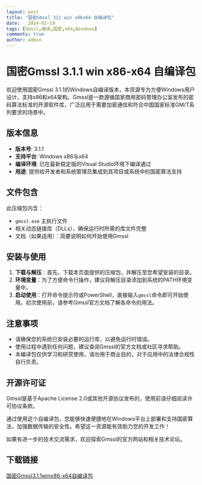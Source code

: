 ```yaml
---
layout: post
title: "国密Gmssl 311 win x86x64 自编译包"
date:   2024-02-19
tags: [Gmssl,编译,国密,x64,Windows]
comments: true
author: admin
---
```

# 国密Gmssl 3.1.1 win x86-x64 自编译包

欢迎使用国密Gmssl 3.1.1的Windows自编译版本，本资源专为方便Windows用户设计，支持x86和x64架构。Gmssl是一款遵循国家商用密码管理办公室发布的密码算法标准的开源软件库，广泛应用于需要加密通信和符合中国国家标准GM/T系列要求的场景中。

## 版本信息
- **版本号**: 3.1.1
- **支持平台**: Windows x86与x64
- **编译环境**: 已在最新稳定版的Visual Studio环境下编译通过
- **用途**: 提供给开发者和系统管理员集成到其项目或系统中的国密算法支持

## 文件包含
此压缩包内含：
- `gmssl.exe` 主执行文件
- 相关动态链接库（DLLs），确保运行时所需的库文件完整
- 文档（如果适用）：简要说明如何开始使用Gmssl

## 安装与使用
1. **下载与解压**：首先，下载本页面提供的压缩包，并解压至您希望安装的目录。
2. **环境变量**：为了方便命令行操作，建议将解压目录添加到系统的PATH环境变量中。
3. **启动使用**：打开命令提示符或PowerShell，直接输入`gmssl`命令即可开始使用。初次使用前，请参考Gmssl官方文档了解各命令的用法。

## 注意事项
- 请确保您的系统已安装必要的运行库，以避免运行时错误。
- 使用过程中遇到任何问题，建议查阅Gmssl的官方文档或社区寻求帮助。
- 本编译包仅供学习和研究使用，请勿用于商业目的，对于应用中的法律合规性自行负责。

## 开源许可证
Gmssl是基于Apache License 2.0或其他开源协议发布的，使用前请仔细阅读许可协议条款。

通过使用这个自编译包，您能够快速便捷地在Windows平台上部署和支持国密算法，加强数据传输的安全性。希望这一资源能有效助力您的开发工作！

如果有进一步的技术交流需求，欢迎探索Gmssl的官方网站和相关技术论坛。

## 下载链接

[国密Gmssl3.1.1winx86-x64自编译包](https://pan.quark.cn/s/984a4fed11cb)